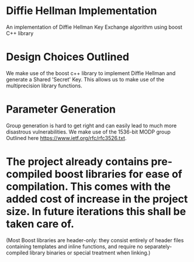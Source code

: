 # Diffie Hellman Implementation 

An implementation of Diffie Hellman Key Exchange algorithm using boost C++ library 

# Design Choices Outlined 

We make use of the boost c++ library to implement Diffie Hellman and generate a Shared 'Secret' Key. This allows us to make use of the multiprecision library functions. 

# Parameter Generation 

Group generation is hard to get right and can easily lead to much more disastrous vulnerabilities. We make use of the 1536-bit MODP group Outlined here https://www.ietf.org/rfc/rfc3526.txt. 

# The project already contains pre-compiled boost libraries for ease of compilation. This comes with the added cost of increase in the project size. In future iterations this shall be taken care of.  
(Most Boost libraries are header-only: they consist entirely of header files containing templates and inline functions, and require no separately-compiled library binaries or special treatment when linking.)

